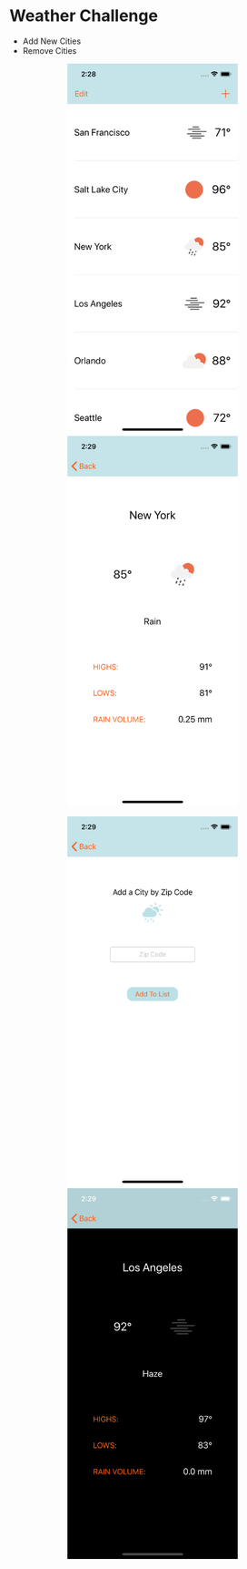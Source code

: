 # Weather Challenge 
+ Add New Cities
+ Remove Cities

<p align = "center">
<img src= "screenshots/screenshot1.png" width = "300">
<img src= "screenshots/screenshot2.png" width = "300">
</p>

<p align = "center">
<img src= "screenshots/screenshot3.png" width = "300">
<img src= "screenshots/screenshot4.png" width = "300">
</p>
